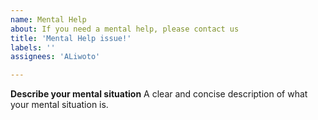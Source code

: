 ```yaml
---
name: Mental Help
about: If you need a mental help, please contact us
title: 'Mental Help issue!'
labels: ''
assignees: 'ALiwoto'

---
```


**Describe your mental situation**
A clear and concise description of what your mental situation is.

